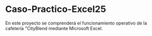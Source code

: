 # Caso-Practico-Excel25
En este proyecto se comprenderá el funcionamiento operativo de la cafetería "CityBlend mediante Microsoft Excel.
